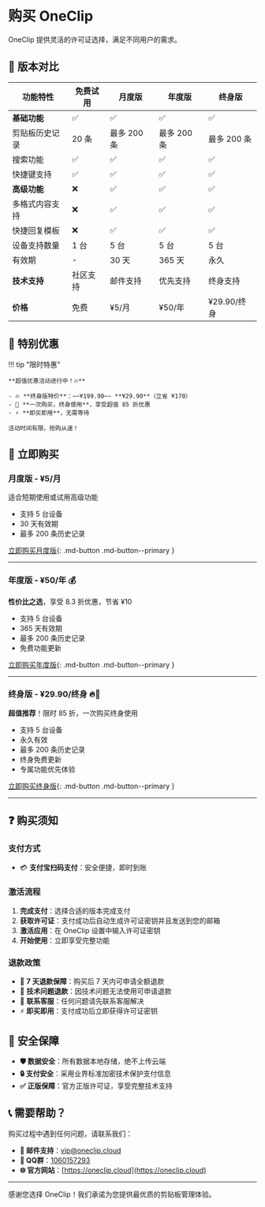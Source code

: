 # 购买 OneClip

OneClip 提供灵活的许可证选择，满足不同用户的需求。

## 💎 版本对比

| 功能特性 | 免费试用 | 月度版 | 年度版 | 终身版 |
|---------|---------|---------|---------|---------|
| **基础功能** | ✅ | ✅ | ✅ | ✅ |
| 剪贴板历史记录 | 20 条 | 最多 200 条 | 最多 200 条 | 最多 200 条 |
| 搜索功能 | ✅ | ✅ | ✅ | ✅ |
| 快捷键支持 | ✅ | ✅ | ✅ | ✅ |
| **高级功能** | ❌ | ✅ | ✅ | ✅ |
| 多格式内容支持 | ❌ | ✅ | ✅ | ✅ |
| 快捷回复模板 | ❌ | ✅ | ✅ | ✅ |
| 设备支持数量 | 1 台 | 5 台 | 5 台 | 5 台 |
| 有效期 | - | 30 天 | 365 天 | 永久 |
| **技术支持** | 社区支持 | 邮件支持 | 优先支持 | 终身支持 |
| **价格** | 免费 | ¥5/月 | ¥50/年 | ¥29.90/终身 |

## 🎁 特别优惠

!!! tip "限时特惠"
    
    **超值优惠活动进行中！🔥**
    
    - 🔥 **终身版特价**：~~¥199.90~~ **¥29.90**（立省 ¥170）
    - 💎 **一次购买，终身使用**，享受超值 85 折优惠
    - ⚡ **即买即用**，无需等待
    
    活动时间有限，抢购从速！

## 🛒 立即购买

### 月度版 - ¥5/月  

适合短期使用或试用高级功能  

- 支持 5 台设备  
- 30 天有效期  
- 最多 200 条历史记录  

[立即购买月度版](https://oneclip.cloud/purchase/monthly){: .md-button .md-button--primary }

---

### 年度版 - ¥50/年 💰  

**性价比之选**，享受 8.3 折优惠，节省 ¥10  

- 支持 5 台设备  
- 365 天有效期  
- 最多 200 条历史记录  
- 免费功能更新

[立即购买年度版](https://oneclip.cloud/purchase/yearly){: .md-button .md-button--primary }

---

### 终身版 - ¥29.90/终身 🔥💎  

**超值推荐**！限时 85 折，一次购买终身使用  

- 支持 5 台设备  
- 永久有效  
- 最多 200 条历史记录  
- 终身免费更新
- 专属功能优先体验

[立即购买终身版](https://oneclip.cloud/purchase/lifetime){: .md-button .md-button--primary }

---

## ❓ 购买须知

### 支付方式

- 💳 **支付宝扫码支付**：安全便捷，即时到账

### 激活流程

1. **完成支付**：选择合适的版本完成支付
2. **获取许可证**：支付成功后自动生成许可证密钥并且发送到您的邮箱
3. **激活应用**：在 OneClip 设置中输入许可证密钥
4. **开始使用**：立即享受完整功能

### 退款政策

- 📅 **7 天退款保障**：购买后 7 天内可申请全额退款
- 🔧 **技术问题退款**：因技术问题无法使用可申请退款
- 💬 **联系客服**：任何问题请先联系客服解决
- ⚡ **即买即用**：支付成功后立即获得许可证密钥

## 🔐 安全保障

- **🛡️ 数据安全**：所有数据本地存储，绝不上传云端
- **🔒 支付安全**：采用业界标准加密技术保护支付信息
- **✅ 正版保障**：官方正版许可证，享受完整技术支持

## 📞 需要帮助？

购买过程中遇到任何问题，请联系我们：

- **📧 邮件支持**：[vip@oneclip.cloud](mailto:vip@oneclip.cloud)
- **💬 QQ群**：[1060157293](https://qm.qq.com/q/ckSQ6MXgLm)
- **🌐 官方网站**：[https://oneclip.cloud](https://oneclip.cloud)

---

感谢您选择 OneClip！我们承诺为您提供最优质的剪贴板管理体验。
  

